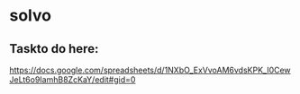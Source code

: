 # solvo
## Taskto do here:
https://docs.google.com/spreadsheets/d/1NXbO_ExVvoAM6vdsKPK_I0CewJeLt6o9IamhB8ZcKaY/edit#gid=0
